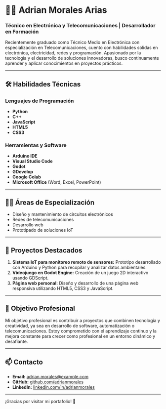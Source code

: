 # 👨‍💻 Adrian Morales Arias

### Técnico en Electrónica y Telecomunicaciones | Desarrollador en Formación

Recientemente graduado como Técnico Medio en Electrónica con especialización en Telecomunicaciones, cuento con habilidades sólidas en electrónica, electricidad, redes y programación. Apasionado por la tecnología y el desarrollo de soluciones innovadoras, busco continuamente aprender y aplicar conocimientos en proyectos prácticos.

---

## 🛠️ Habilidades Técnicas

### Lenguajes de Programación
- **Python**
- **C++**
- **JavaScript**
- **HTML5**
- **CSS3**

### Herramientas y Software
- **Arduino IDE**
- **Visual Studio Code**
- **Godot**
- **GDevelop**
- **Google Colab**
- **Microsoft Office** (Word, Excel, PowerPoint)

---

## 🧑‍🔧 Áreas de Especialización
- Diseño y mantenimiento de circuitos electrónicos
- Redes de telecomunicaciones
- Desarrollo web
- Prototipado de soluciones IoT

---

## 🌟 Proyectos Destacados
1. **Sistema IoT para monitoreo remoto de sensores:** Prototipo desarrollado con Arduino y Python para recopilar y analizar datos ambientales.
2. **Videojuego en Godot Engine:** Creación de un juego 2D interactivo usando GDScript.
3. **Página web personal:** Diseño y desarrollo de una página web responsiva utilizando HTML5, CSS3 y JavaScript.

---

## 🎯 Objetivo Profesional
Mi objetivo profesional es contribuir a proyectos que combinen tecnología y creatividad, ya sea en desarrollo de software, automatización o telecomunicaciones. Estoy comprometido con el aprendizaje continuo y la mejora constante para crecer como profesional en un entorno dinámico y desafiante.

---

## 📫 Contacto
- **Email:** [adrian.morales@example.com](mailto:adrian.morales@example.com)
- **GitHub:** [github.com/adrianmorales](https://github.com/adrianmorales)
- **LinkedIn:** [linkedin.com/in/adrianmorales](https://linkedin.com/in/adrianmorales)

---

¡Gracias por visitar mi portafolio! 🚀
